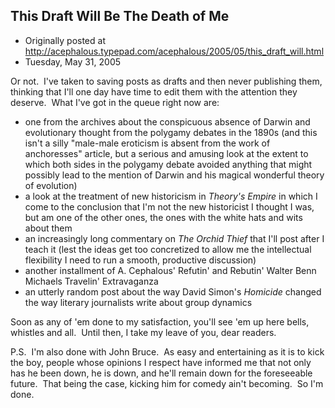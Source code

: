 ## This Draft Will Be The Death of Me

 * Originally posted at http://acephalous.typepad.com/acephalous/2005/05/this_draft_will.html
 * Tuesday, May 31, 2005



Or not.  I've taken to saving posts as drafts and then never publishing them, thinking that I'll one day have time to edit them with the attention they deserve.  What I've got in the queue right now are:

*   one from the archives about the conspicuous absence of Darwin and evolutionary thought from the polygamy debates in the 1890s (and this isn't a silly "male-male eroticism is absent from the work of anchoresses" article, but a serious and amusing look at the extent to which both sides in the polygamy debate avoided anything that might possibly lead to the mention of Darwin and his magical wonderful theory of evolution)
*   a look at the treatment of new historicism in _Theory's Empire_ in which I come to the conclusion that I'm not the new historicist I thought I was, but am one of the other ones, the ones with the white hats and wits about them
*   an increasingly long commentary on _The Orchid Thief_ that I'll post after I teach it (lest the ideas get too concretized to allow me the intellectual flexibility I need to run a smooth, productive discussion)
*   another installment of A. Cephalous' Refutin' and Rebutin' Walter Benn Michaels Travelin' Extravaganza
*   an utterly random post about the way David Simon's _Homicide_ changed the way literary journalists write about group dynamics

Soon as any of 'em done to my satisfaction, you'll see 'em up here bells, whistles and all.  Until then, I take my leave of you, dear readers.

P.S.  I'm also done with John Bruce.  As easy and entertaining as it is to kick the boy, people whose opinions I respect have informed me that not only has he been down, he is down, and he'll remain down for the foreseeable future.  That being the case, kicking him for comedy ain't becoming.  So I'm done.

		
